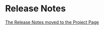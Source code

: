 # Release Notes

[The Release Notes moved to the Project Page](http://javanarior.github.io/vo-lib/changes-report.html)
